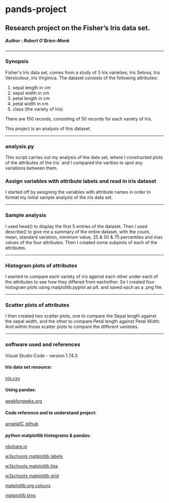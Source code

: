 # **pands-project**
## Research project on the Fisher’s Iris data set.
##### Author : Robert O'Brien-Monk
---
### Synopsis

Fisher's Iris data set, comes from a study of 3 Iris varieties; Iris Setosa, Iris Versicolour, iris Virginica.
The dataset consists of the following attributes:
1. sepal length in cm 
2. sepal width in cm 
3. petal length in cm 
4. petal width in cm 
5. class (the variety of Iris)

There are 150 records, consisting of 50 records for each variety of Iris.

This project is an analysis of this dataset.

---
### analysis.py
This script carries out my analysis of the data set, where I constructed plots of the attributes of the iris' and I compared the varities to spot any variations between them.

### Assign variables with attribute labels and read in iris dataset
I started off by assigning the variables with attribute names in order to format my initial sample analysis of the iris data set.

---

### Sample analysis

I used head() to display the first 5 entries of the dataset. Then i used describe() to give me a summary of the entire dataset, with the count, mean, standard variation, minimum value, 25 & 50 & 75 percentiles and max values of the four attributes.
Then I created some subplots of each of the attributes.

---

### Histogram plots of attributes
I wanted to compare each variety of iris against each other under each of the attributes to see how they differed from eachother.
So I created four histogram plots using matplotlib.pyplot as plt. and saved each as a .png file.

---

### Scatter plots of attributes
I then created two scatter plots, one to compare the Sepal length against the sepal width, and the other to compare Petal length against Petal Width. And within those scatter plots to compare the different varieties.

---
### **software used and references**

 Visual Studio Code - version 1.74.3

 #### Iris data set resource: 
 [iris.csv](https://archive.ics.uci.edu/ml/datasets/iris)
 #### Using pandas:
  [geekforgeeks.org](https://www.geeksforgeeks.org/exploratory-data-analysis-on-iris-dataset/)
 #### Code reference and to understand project: 
 [angela1C github](https://github.com/angela1C/Programming-and-Scripting-Project-2019/blob/master/project_iris.py)
#### python matplotlib histograms & pandas: 
[nbshare.io](https://www.nbshare.io/notebook/204214467/How-to-Plot-a-Histogram-in-Python/)

[w3schools matplotlib labels](https://www.w3schools.com/python/matplotlib_labels.asp)

[w3schools matplotlib line](https://www.w3schools.com/python/matplotlib_line.asp)

[w3schools matplotlib grid](https://www.w3schools.com/python/matplotlib_grid.asp)

[matplotlib.org colours](https://matplotlib.org/stable/gallery/color/named_colors.html)

[matplotlib bins](https://stackoverflow.com/questions/33458566/how-to-choose-bins-in-matplotlib-histogram)
